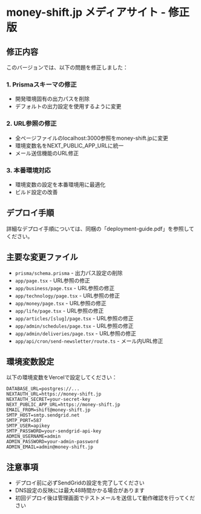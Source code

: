 # money-shift.jp メディアサイト - 修正版

## 修正内容

このバージョンでは、以下の問題を修正しました：

### 1. Prismaスキーマの修正
- 開発環境固有の出力パスを削除
- デフォルトの出力設定を使用するように変更

### 2. URL参照の修正
- 全ページファイルのlocalhost:3000参照をmoney-shift.jpに変更
- 環境変数名をNEXT_PUBLIC_APP_URLに統一
- メール送信機能のURL修正

### 3. 本番環境対応
- 環境変数の設定を本番環境用に最適化
- ビルド設定の改善

## デプロイ手順

詳細なデプロイ手順については、同梱の「deployment-guide.pdf」を参照してください。

## 主要な変更ファイル

- `prisma/schema.prisma` - 出力パス設定の削除
- `app/page.tsx` - URL参照の修正
- `app/business/page.tsx` - URL参照の修正
- `app/technology/page.tsx` - URL参照の修正
- `app/money/page.tsx` - URL参照の修正
- `app/life/page.tsx` - URL参照の修正
- `app/articles/[slug]/page.tsx` - URL参照の修正
- `app/admin/schedules/page.tsx` - URL参照の修正
- `app/admin/deliveries/page.tsx` - URL参照の修正
- `app/api/cron/send-newsletter/route.ts` - メール内URL修正

## 環境変数設定

以下の環境変数をVercelで設定してください：

```
DATABASE_URL=postgres://...
NEXTAUTH_URL=https://money-shift.jp
NEXTAUTH_SECRET=your-secret-key
NEXT_PUBLIC_APP_URL=https://money-shift.jp
EMAIL_FROM=shift@money-shift.jp
SMTP_HOST=smtp.sendgrid.net
SMTP_PORT=587
SMTP_USER=apikey
SMTP_PASSWORD=your-sendgrid-api-key
ADMIN_USERNAME=admin
ADMIN_PASSWORD=your-admin-password
ADMIN_EMAIL=admin@money-shift.jp
```

## 注意事項

- デプロイ前に必ずSendGridの設定を完了してください
- DNS設定の反映には最大48時間かかる場合があります
- 初回デプロイ後は管理画面でテストメールを送信して動作確認を行ってください

